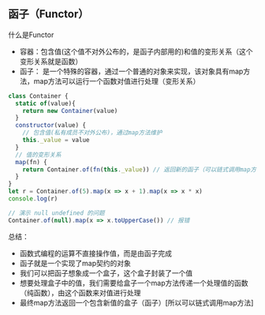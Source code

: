 ## 函子（Functor）
什么是Functor
* 容器：包含值(这个值不对外公布的，是函子内部用的)和值的变形关系（这个变形关系就是函数）
* 函子： 是一个特殊的容器，通过一个普通的对象来实现，该对象具有map方法，map方法可以运行一个函数对值进行处理（变形关系）
```javascript
class Container {
  static of(value){
    return new Container(value)
  }
  constructor(value) {
    // 包含值(私有成员不对外公布)，通过map方法维护
    this._value = value
  }
  // 值的变形关系
  map(fn) {
    return Container.of(fn(this._value)) // 返回新的函子（可以链式调用map方法）
  }
}
let r = Container.of(5).map(x => x + 1).map(x => x * x)
console.log(r)

// 演示 null undefined 的问题
Container.of(null).map(x => x.toUpperCase()) // 报错
```
总结：
* 函数式编程的运算不直接操作值，而是由函子完成
* 函子就是一个实现了map契约的对象
* 我们可以把函子想象成一个盒子，这个盒子封装了一个值
* 想要处理盒子中的值，我们需要给盒子一个map方法传递一个处理值的函数（纯函数），由这个函数来对值进行处理
* 最终map方法返回一个包含新值的盒子（函子）[所以可以链式调用map方法]
